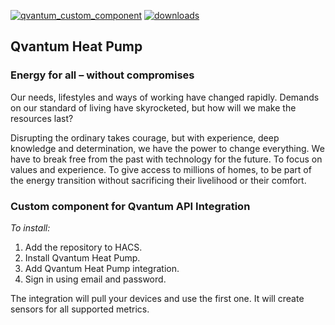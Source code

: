 [![qvantum_custom_component](https://img.shields.io/github/release/perosb/qvantum_custom_component/all.svg?label=current%20release)](https://github.com/perosb/qvantum_custom_component) [![downloads](https://img.shields.io/github/downloads/perosb/qvantum_custom_component/total?label=downloads)](https://github.com/perosb/qvantum_custom_component)

## Qvantum Heat Pump

### Energy for all – without compromises

Our needs, lifestyles and ways of working have changed rapidly. Demands on our standard of living have skyrocketed, but how will we make the resources last?

Disrupting the ordinary takes courage, but with experience, deep knowledge and determination, we have the power to change everything. We have to break free from the past with technology for the future. To focus on values and experience. To give access to millions of homes, to be part of the energy transition without sacrificing their livelihood or their comfort.


### Custom component for Qvantum API Integration

*To install:*
1. Add the repository to HACS.
2. Install Qvantum Heat Pump.
3. Add Qvantum Heat Pump integration.
4. Sign in using email and password.

The integration will pull your devices and use the first one. It will create sensors for all supported metrics.